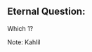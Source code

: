 ##  Eternal Question:

Which 1? <!-- .element: class="fragment" data-fragment-index="0" -->

Note:
Kahlil
